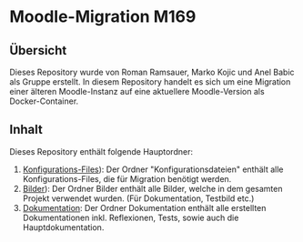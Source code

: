 # Moodle-Migration M169

## Übersicht 
Dieses Repository wurde von Roman Ramsauer, Marko Kojic und Anel Babic als Gruppe erstellt.
In diesem Repository handelt es sich um eine Migration einer älteren Moodle-Instanz auf eine aktuellere Moodle-Version als Docker-Container.

## Inhalt
Dieses Repository enthält folgende Hauptordner:

1.	[Konfigurations-Files](https://github.com/markokokoko/Modul_169-Projekt/tree/main/Konfigurationsdateien)): Der Ordner "Konfigurationsdateien" enthält alle Konfigurations-Files, die für Migration benötigt werden.
3. 	[Bilder](https://github.com/markokokoko/Modul_169-Projekt/tree/main/Bilder)): Der Ordner Bilder enthält alle Bilder, welche in dem gesamten Projekt verwendet wurden. (Für Dokumentation, Testbild etc.)
4.	[Dokumentation](https://github.com/markokokoko/Modul_169-Projekt/tree/main/Dokumentation): Der Ordner Dokumentation enthält alle erstellten Dokumentationen inkl. Reflexionen, Tests, sowie auch die Hauptdokumentation.
